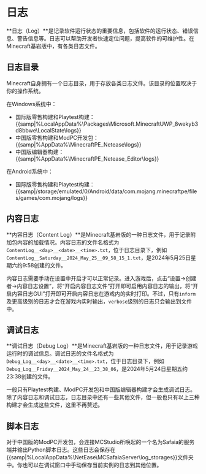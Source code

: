 # 日志

**日志（Log）**是记录软件运行状态的重要信息，包括软件的运行状态、错误信息、警告信息等。日志可以帮助开发者快速定位问题，提高软件的可维护性。在Minecraft基岩版中，有各类日志文件。

## 日志目录

Minecraft自身拥有一个日志目录，用于存放各类日志文件。该目录的位置取决于你的操作系统。

在Windows系统中：

- 国际版零售构建和Playtest构建：{{samp|%LocalAppData%\\Packages\\Microsoft.MinecraftUWP_8wekyb3d8bbwe\\LocalState\\logs}}
- 中国版零售构建和ModPC开发包：{{samp|%AppData%\\MinecraftPE_Netease\\logs}}
- 中国版编辑器构建：{{samp|%AppData%\\MinecraftPE_Netease_Editor\\logs}}

在Android系统中：

- 国际版零售构建和Playtest构建：{{samp|/storage/emulated/0/Android/data/com.mojang.minecraftpe/files/games/com.mojang/logs}}

## 内容日志

**内容日志（Content Log）**是Minecraft基岩版的一种日志文件，用于记录附加包内容的加载情况。内容日志的文件名格式为`ContentLog__<day>__<date>__<time>.txt`，位于日志目录下，例如`ContentLog__Saturday__2024_May_25__09_58_15_1.txt`，是2024年5月25日星期六约9:58创建的文件。

内容日志需要手动在设置中开启才可以正常记录。进入游戏后，点击“设置->创建者->内容日志设置”，将“开启内容日志文件”打开即可启用内容日志的输出，将“开启内容日志GUI”打开即可开启内容日志在游戏内的实时打印。不过，只有`inform`及更高级别的日志才会在游戏内实时输出，`verbose`级别的日志只会输出到文件中。

## 调试日志

**调试日志（Debug Log）**是Minecraft基岩版的一种日志文件，用于记录游戏运行时的调试信息。调试日志的文件名格式为`Debug_Log__<day>__<date>__<time>.txt`，位于日志目录下，例如`Debug_Log__Friday__2024_May_24__23_38_06`，是2024年5月24日星期五约23:38创建的文件。

一般只有Playtest构建、ModPC开发包和中国版编辑器构建才会生成调试日志。除了内容日志和调试日志，日志目录中还有一些其他文件，但一般也只有以上三种构建才会生成这些文件，这里不再赘述。

## 脚本日志

对于中国版的ModPC开发包，会连接MCStudio所唤起的一个名为Safaia的服务端并输出Python脚本日志。这些日志会保存在{{samp|%LocalAppData%\\NetEase\\MCSafaiaServer\\log_storages}}文件夹中。你也可以在调试窗口中手动保存当前实例的日志到其他位置。